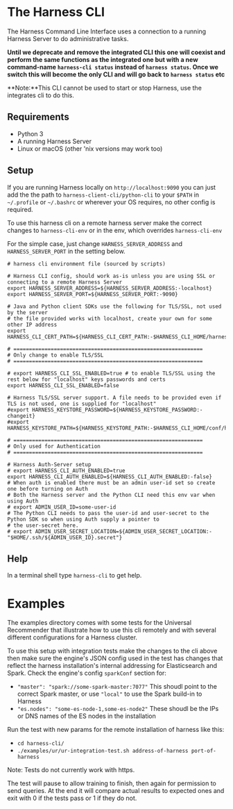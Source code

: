 # The Harness CLI

The Harness Command Line Interface uses a connection to a running Harness Server to do administrative tasks. 

**Until we deprecate and remove the integrated CLI this one will coexist and perform the same functions as the integrated one but with a new command-name `harness-cli status` instead of `harness status`. Once we switch this will become the only CLI and will go back to `harness status` etc**

**Note:**This CLI cannot be used to start or stop Harness, use the integrates cli to do this.

## Requirements

 - Python 3
 - A running Harness Server
 - Linux or macOS (other 'nix versions may work too)

## Setup

If you are running Harness locally on `http://localhost:9090` you can just add the the path to `harness-client-cli/python-cli` to your `$PATH` in `~/.profile` or `~/.bashrc` or wherever your OS requires, no other config is required.

To use this harness cli on a remote harness server make the correct changes to `harness-cli-env` or in the env, which overrides `harness-cli-env`

For the simple case, just change `HARNESS_SERVER_ADDRESS` and `HARNESS_SERVER_PORT` in the setting below.

```
# harness cli environment file (sourced by scripts)

# Harness CLI config, should work as-is unless you are using SSL or connecting to a remote Harness Server
export HARNESS_SERVER_ADDRESS=${HARNESS_SERVER_ADDRESS:-localhost}
export HARNESS_SERVER_PORT=${HARNESS_SERVER_PORT:-9090}

# Java and Python client SDKs use the following for TLS/SSL, not used by the server
# the file provided works with localhost, create your own for some other IP address
export HARNESS_CLI_CERT_PATH=${HARNESS_CLI_CERT_PATH:-$HARNESS_CLI_HOME/harness.pem}

# =============================================================
# Only change to enable TLS/SSL
# =============================================================

# export HARNESS_CLI_SSL_ENABLED=true # to enable TLS/SSL using the rest below for "localhost" keys passwords and certs
export HARNESS_CLI_SSL_ENABLED=false

# Harness TLS/SSL server support. A file needs to be provided even if TLS is not used, one is supplied for "localhost"
#export HARNESS_KEYSTORE_PASSWORD=${HARNESS_KEYSTORE_PASSWORD:-changeit}
#export HARNESS_KEYSTORE_PATH=${HARNESS_KEYSTORE_PATH:-$HARNESS_CLI_HOME/conf/harness.jks}

# =============================================================
# Only used for Authentication
# =============================================================

# Harness Auth-Server setup
# export HARNESS_CLI_AUTH_ENABLED=true
export HARNESS_CLI_AUTH_ENABLED=${HARNESS_CLI_AUTH_ENABLED:-false}
# When auth is enabled there must be an admin user-id set so create one before turning on Auth
# Both the Harness server and the Python CLI need this env var when using Auth
# export ADMIN_USER_ID=some-user-id
# The Python CLI needs to pass the user-id and user-secret to the Python SDK so when using Auth supply a pointer to
# the user-secret here.
# export ADMIN_USER_SECRET_LOCATION=${ADMIN_USER_SECRET_LOCATION:-"$HOME/.ssh/${ADMIN_USER_ID}.secret"}

```

## Help

In a terminal shell type `harness-cli` to get help.

# Examples

The examples directory comes with some tests for the Universal Recommender that illustrate how to use this cli remotely and with several different configurations for a Harness cluster.

To use this setup with integration tests make the changes to the cli above then make sure the engine's JSON config used in the test has changes that reflect the harness installation's internal addressing for Elasticsearch and Spark. Check the engine's config `sparkConf` section for:

 -  `"master": "spark://some-spark-master:7077"` This shoudl point to the correct Spark master, or use `"local"` to use the Spark build-in to Harness
 -  `"es.nodes": "some-es-node-1,some-es-node2"` These shoudl be the IPs or DNS names of the ES nodes in the installation

Run the test with new params for the remote installation of harness like this:

 - `cd harness-cli/`
 - `./examples/ur/ur-integration-test.sh address-of-harness port-of-harness`

Note: Tests do not currently work with https.
 
The test will pause to allow training to finish, then again for permission to send queries. At the end it will compare actual results to expected ones and exit with 0 if the tests pass or 1 if they do not.
